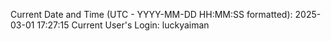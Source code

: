 Current Date and Time (UTC - YYYY-MM-DD HH:MM:SS formatted): 2025-03-01 17:27:15
Current User's Login: luckyaiman
